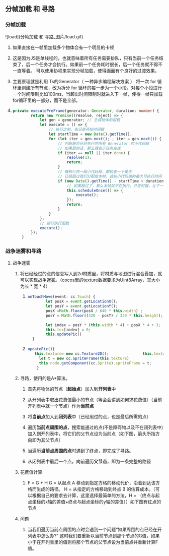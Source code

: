## 分帧加载 和 寻路

### 分帧加载

![load](分帧加载 和 寻路_图片/load.gif)

1. 如果直接在一帧里加载多个物体会有一个明显的卡顿

2. 这是因为JS是单线程的，也就意味着所有任务需要排队，只有当前一个任务结束了，后一个任务才会执行。如果前一个任务耗时很长，后一个任务就不得不一直等着。 可以使用协程来实现分帧加载，使得画面有个良好的过渡效果。

3. 主要原理就是利用 Ts的Generator（ 一种异步编程解决方案 ） 将一次 for 循环里创建所有节点，改为拆分 for 循环的每一步为一个小段，对每个小段进行一个时间限制比如100ms，当超出时间限制时就进入下一帧，使得一帧只加载for循环里的一部分，而不是全部。

4. ```ts
   private executePreFrame(generator: Generator, duration: number) {
           return new Promise((resolve, reject) => {
               let gen = generator; // 生成物体的函数
               let execute = () => {
                   // 执行之前，先记录开始时间戳
                   let startTime = new Date().getTime();
                   for (let iter = gen.next(); ; iter = gen.next()) {
                       // 判断是否已经执行完所有 Generator 的小代码段
                       // 如果是的话，那么就表示任务完成
                       if (iter == null || iter.done) {
                           resolve(1);
                           return;
                       }
                       // 每执行完一段小代码段，都检查一下是否
                       // 已经超过我们分配给本帧，这些小代码端的最大可执行时间
                       if (new Date().getTime() - startTime > duration) {
                           // 如果超过了，那么本帧就不在执行，开定时器，让下一帧再执行
                           this.scheduleOnce(() => {
                               execute();
                           });
                           return;
                       }
                   }
               };
               // 运行执行函数
               execute();
           });
       }
   ```

   

### 战争迷雾和寻路

1. 战争迷雾

   1. 将已经经过的点的信息写入到2d材质里，将材质与地图进行混合叠加，就可以实现战争迷雾。（cocos里的texture数据要求为Uint8Array，其大小为长 * 宽 * 4）

      1. ```ts
         onTouchMove(event: cc.Touch) {
                 let posX = event.getLocationX();
                 let posY = event.getLocationY();
                 posX =Math.floor(posX / 640 * this.width) ;
                 posY = Math.floor((320 - posY) / 320 * this.height);
                 
                 let index = posY * (this.width * 4) + posX * 4 + 3;
                 this.tex[index] = 0;
                 this.updatePic()
           }
         ```

      2. ```ts
         updatePic(){
          	this.texture= new cc.Texture2D();      			this.texture.initWithData(this.tex,cc.Texture2D.PixelFormat.RGBA8888,this.width ,this.height);
              let t = new cc.SpriteFrame(this.texture)
              this.node.getComponent(cc.Sprite).spriteFrame = t;
             }
         ```

   2. 寻路，使用的是A*算法。

      1. 首先将物体的节点（**起始点**）加入到**开列表**中
      2. 从开列表中取出花费值最小的节点（等会会讲到如何求花费值）（当前开列表中就一个节点）作为**当前点**
      3. 将**当前点**加入到**闭列表**中（已经用过的点，也是最后所需的点）
      4. 遍历**当前点周围的点**，搜索能通过的点(不是障碍物以及不在闭列表中)加入到开列表中，将它们的父节点设为当前点（如下图，箭头所指方向即为其父节点） 

      5. 当遍历**当前点周围的点**时遇到了终点，即完成了寻路。
      6. 从闭列表中最后一个点，向前遍历**父节点**，即为一条完整的路径 

   3. 花费值计算

      1.   F = G + H G = 从起点 A 移动到指定方格的移动代价，沿着到达该方格而生成的路径。 H = 从指定的方格移动到终点 B 的估算成本。（可以根据自己的要求去计算，这里选择最简单的方法，H = （终点与起点坐标的x轴的差值+终点与起点坐标的y轴的差值））如下图有红点的节点  

   4. 问题

      1.  当我们遍历当前点周围的点时会遇到一个问题“如果周围的点已经在开列表中怎么办?”
          这时我们要重新以当前节点到那个节点的G值，如果小于在开列表里的值则将那个节点的父节点设为当前点并重新计算F值。 